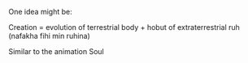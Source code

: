 One idea might be:  

Creation = evolution of terrestrial body + hobut of extraterrestrial ruh (nafakha fihi min ruhina)

Similar to the animation Soul
